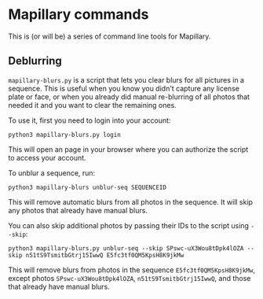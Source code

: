 Mapillary commands
==================

This is (or will be) a series of command line tools for Mapillary.

Deblurring
----------

`mapillary-blurs.py` is a script that lets you clear blurs for all pictures in a sequence.
This is useful when you know you didn't capture any license plate or face,
or when you already did manual re-blurring of all photos that needed it
and you want to clear the remaining ones.

To use it, first you need to login into your account:

    python3 mapillary-blurs.py login

This will open an page in your browser where you can authorize the script to access your account.

To unblur a sequence, run:

    python3 mapillary-blurs unblur-seq SEQUENCEID

This will remove automatic blurs from all photos in the sequence.
It will skip any photos that already have manual blurs.

You can also skip additional photos by passing their IDs to the script using `--skip`:

    python3 mapillary-blurs.py unblur-seq --skip SPswc-uX3Wou8tDpk4lOZA --skip n51tS9TsmitbGtrj15IwwQ E5fc3tf0QM5KpsH8K9jkMw

This will remove blurs from photos in the sequence `E5fc3tf0QM5KpsH8K9jkMw`,
except photos `SPswc-uX3Wou8tDpk4lOZA`, `n51tS9TsmitbGtrj15IwwQ`,
and those that already have manual blurs.

